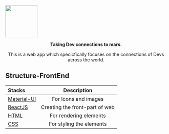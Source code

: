 <img height=100 src="https://i.postimg.cc/HssrpXFt/CODEMATES.png"/>

<p align="center">
  <strong>Taking Dev connections to mars.</strong>
</p>

<p align="center">This is a web app which specicfically focuses on the connections of Devs across the world.</p>

## Structure-FrontEnd

|  Stacks                         |      Description                |
| :-------------------            | :-------------------:           |
|  [Material-UI](Material-UI)     | For Icons and images            |
|  [ReactJS](ReactJS)             | Creating the front-part of web  |
|  [HTML](HTML)                   | For rendering elements          |  
|  [CSS](CSS)                     | For styling the elements        |
